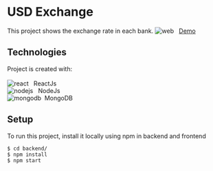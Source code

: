 # USD Exchange

This project shows the exchange rate in each bank. 
![web](https://user-images.githubusercontent.com/42875282/92638886-a11ddf00-f2a0-11ea-8392-68f65b802ff3.png) &nbsp; [Demo](https://dollarweb.herokuapp.com/)

## Technologies

Project is created with: <BR> <BR>
![react](https://user-images.githubusercontent.com/42875282/89714341-68b67880-d963-11ea-8e1d-774d1029a818.png) &nbsp; ReactJs <BR>
![nodejs](https://user-images.githubusercontent.com/42875282/89714343-694f0f00-d963-11ea-8859-f312a26959d0.png) &nbsp; NodeJs <BR>
![mongodb](https://user-images.githubusercontent.com/42875282/89714342-694f0f00-d963-11ea-9436-2e4b9da66a31.png)&nbsp;  MongoDB <BR>

## Setup

To run this project, install it locally using npm in backend and frontend

```
$ cd backend/
$ npm install
$ npm start
```
